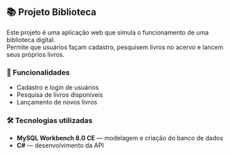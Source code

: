 ## 📚 Projeto Biblioteca

Este projeto é uma aplicação web que simula o funcionamento de uma biblioteca digital.  
Permite que usuários façam cadastro, pesquisem livros no acervo e lancem seus próprios livros.

### 🔑 Funcionalidades
- Cadastro e login de usuários
- Pesquisa de livros disponíveis
- Lançamento de novos livros

### 🛠 Tecnologias utilizadas
- **MySQL Workbench 8.0 CE** — modelagem e criação do banco de dados
- **C#** — desenvolvimento da API
